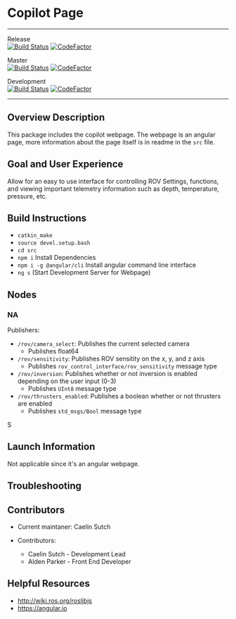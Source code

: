 # Copilot Page

----------------------------

Release    
[![Build Status](https://travis-ci.com/JHSRobo/copilot-page.svg?branch=release)](https://travis-ci.com/JHSRobo/copilot-page)
[![CodeFactor](https://www.codefactor.io/repository/github/jhsrobo/copilot-page/badge)](https://www.codefactor.io/repository/github/jhsrobo/copilot-page)

Master     
[![Build Status](https://travis-ci.com/JHSRobo/copilot-page.svg?branch=master)](https://travis-ci.com/JHSRobo/copilot-page)
[![CodeFactor](https://www.codefactor.io/repository/github/jhsrobo/copilot-page/badge)](https://www.codefactor.io/repository/github/jhsrobo/copilot-page)

Development     
[![Build Status](https://travis-ci.com/JHSRobo/copilot-page.svg?branch=development)](https://travis-ci.com/JHSRobo/copilot-page)
[![CodeFactor](https://www.codefactor.io/repository/github/jhsrobo/copilot-page/badge)](https://www.codefactor.io/repository/github/jhsrobo/copilot-page)

----------------------

## Overview Description

This package includes the copilot webpage. The webpage is an angular page, more information about the page itself is in readme in the `src` file.

## Goal and User Experience

Allow for an easy to use interface for controlling ROV Settings, functions, and viewing important telemetry information such as depth, temperature, pressure, etc.

## Build Instructions

* `catkin_make`
* `source devel.setup.bash`
* `cd src`
* `npm i` Install Dependencies
* `npm i -g @angular/cli` Install angular command line interface
* `ng s` (Start Development Server for Webpage)

## Nodes

### NA

Publishers:

* `/rov/camera_select`: Publishes the current selected camera
  * Publishes float64
* `/rov/sensitivity`: Publishes ROV sensitity on the x, y, and z axis
  * Publishes `rov_control_interface/rov_sensitivity` message type
* `/rov/inversion`: Publishes whether or not inversion is enabled depending on the user input (0-3)
  * Publishes `UInt8` message type
* `/rov/thrusters_enabled`: Publishes a boolean whether or not thrusters are enabled
  * Publishes `std_msgs/Bool` message type

S

## Launch Information

Not applicable since it's an angular webpage.

## Troubleshooting

## Contributors

* Current maintaner: Caelin Sutch

* Contributors:
  * Caelin Sutch - Development Lead
  * Alden Parker - Front End Developer

## Helpful Resources

* http://wiki.ros.org/roslibjs
* https://angular.io
